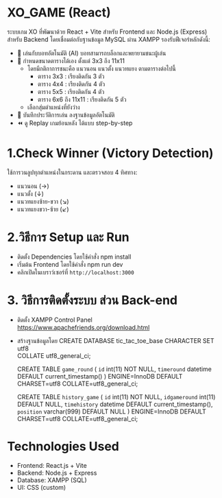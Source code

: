 # XO_GAME (React)

ระบบเกม XO ที่พัฒนาด้วย React + Vite สำหรับ Frontend และ Node.js (Express) สำหรับ Backend โดยเชื่อมต่อกับฐานข้อมูล MySQL ผ่าน XAMPP รองรับฟีเจอร์หลักดังนี้:

- 🧠 เล่นกับบอทอัตโนมัติ (AI) บอทสามารถบล็อกและพยายามชนะผู้เล่น
- 🔢 กำหนดขนาดตารางได้เอง ตั้งแต่ 3x3 ถึง 11x11
    - โดยมีกติกาการชนะคือ แนวนอน แนวตั้ง แนวทแยง ตามตารางต่อไปนี้
        - ตาราง 3x3 : เรียงติดกัน 3 ตัว
        - ตาราง 4x4 : เรียงติดกัน 4 ตัว
        - ตาราง 5x5 : เรียงติดกัน 4 ตัว
        - ตาราง 6x6 ถึง 11x11 : เรียงติดกัน 5 ตัว
    - เลือกสุ่มตำแหน่งที่ยังว่าง
- 💾 บันทึกประวัติการเล่น ลงฐานข้อมูลอัตโนมัติ
- ⏪ ดู Replay เกมย้อนหลัง ได้แบบ step-by-step

# 1.Check Winner (Victory Detection)  
ใช้การวนลูปทุกตำแหน่งในกระดาน และตรวจสอบ 4 ทิศทาง:
- แนวนอน (→)
- แนวตั้ง (↓)
- แนวทแยงซ้าย-ขวา (↘)
- แนวทแยงขวา-ซ้าย (↙)

# 2.วิธีการ Setup และ Run
- ติดตั้ง Dependencies โดยใช้คำสั่ง
    npm install
- เริ่มต้น Frontend โดยใช้คำสั่ง
    npm run dev
- คลิกเปิดในเบราว์เซอร์ที่ `http://localhost:3000`

# 3. วิธีการติดตั้งระบบ ส่วน Back-end

- ติดตั้ง XAMPP Control Panel   
    https://www.apachefriends.org/download.html
- สร้างฐานข้อมูลโดย
    CREATE DATABASE tic_tac_toe_base CHARACTER SET utf8       
    COLLATE utf8_general_ci;

    CREATE TABLE `game_round` (
    `id` int(11) NOT NULL,
    `timeround` datetime DEFAULT current_timestamp()
    ) ENGINE=InnoDB DEFAULT CHARSET=utf8 
    COLLATE=utf8_general_ci;

    CREATE TABLE `history_game` (
    `id` int(11) NOT NULL,
    `idgameround` int(11) DEFAULT NULL,
    `timehistory` datetime DEFAULT current_timestamp(),
    `position` varchar(999) DEFAULT NULL
    ) ENGINE=InnoDB DEFAULT CHARSET=utf8 
    COLLATE=utf8_general_ci;

    
# Technologies Used

- Frontend: React.js + Vite
- Backend: Node.js + Express
- Database: XAMPP (SQL)
- UI: CSS (custom)

